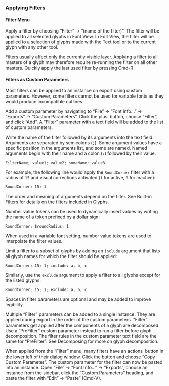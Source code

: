 ### Applying Filters

#### Filter Menu

Apply a filter by choosing “Filter” → “(name of the filter)”.
The filter will be applied to all selected glyphs in Font View.
In Edit View, the filter will be applied to a selection of glyphs made with the Text tool or to the current glyph with any other tool.

Filters usually affect only the currently visible layer.
Applying a filter to all masters of a glyph may therefore require re-running the filter on all other masters.
Quickly apply the last used filter by pressing Cmd-R.

#### Filters as Custom Parameters

Most filters can be applied to an instance on export using custom parameters.
However, some filters cannot be used for variable fonts as they would produce incompatible outlines.

Add a custom parameter by navigating to “File” → “Font Info…” → “Exports” → “Custom Parameters”.
Click the plus  button, choose “Filter”, and click “Add”.
A “Filter” parameter with a text field will be added to the list of custom parameters.

Write the name of the filter followed by its arguments into the text field.
Arguments are separated by semicolons (`;`).
Some argument values have a specific position in the arguments list, and some are named.
Named arguments begin with their name and a colon (`:`) followed by their value.

```filter
FilterName; value1; value2; someName: value3
```

For example, the following line would apply the `RoundCorner` filter with a radius of `15` and visual corrections activated (`1` for active, `0` for inactive):

```filter
RoundCorner; 15; 1
```

The order and meaning of arguments depend on the filter.
See Built-in Filters for details on the filters included in Glyphs.

Number value tokens can be used to dynamically insert values by writing the name of a token prefixed by a dollar sign:

```filter
RoundCorner; $roundRadius; 1
```

When used in a variable font setting, number value tokens are used to interpolate the filter values.

Limit a filter to a subset of glyphs by adding an `include` argument that lists all glyph names for which the filter should be applied:

```filter
RoundCorner; 15; 1; include: a, b, c
```

Similarly, use the `exclude` argument to apply a filter to all glyphs except for the listed glyphs:

```filter
RoundCorner; 15; 1; exclude: a, b, c
```

Spaces in filter parameters are optional and may be added to improve legibility.

Multiple “Filter” parameters can be added to a single instance.
They are applied during export in the order of the custom parameters.
“Filter” parameters get applied after the components of a glyph are decomposed.
Use a “PreFilter” custom parameter instead to run a filter before glyph decomposition.
The filter rules in the custom parameter text field are the same for “PreFilter”.
See Decomposing for more on glyph decomposition.

When applied from the “Filter” menu, many filters have an actions  button in the lower left of their dialog window.
Click the button and choose “Copy Custom Parameter”.
The custom parameter for the filter can now be pasted into an instance.
Open “File” → “Font Info…” → “Exports”, choose an instance from the sidebar, click the “Custom Parameters” heading, and paste the filter with “Edit” → “Paste” (Cmd-V).